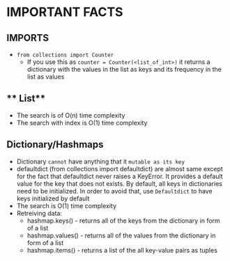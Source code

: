 # IMPORTANT FACTS

## **IMPORTS**

- `from collections import Counter`
   - If you use this as `counter = Counter(<list_of_int>)` it returns a dictionary with the values in the list as keys and its frequency in the list as values

## ** List**
- The search is of O(n) time complexity
- The search with index is O(1) time complexity

## **Dictionary/Hashmaps**
- Dictionary `cannot` have anything that it `mutable as its key`
- defaultdict (from collections import defaultdict) are almost same except for the fact that defaultdict never raises a KeyError. It provides a default value for the key that does not exists. By default, all keys in dictionaries need to be initialized. In order to avoid that, use `Defaultdict` to have keys initialized by default
- The search is O(1) time complexity
- Retreiving data:
   - hashmap.keys() - returns all of the keys from the dictionary in form of a list
   - hashmap.values() - returns all of the values from the dictionary in form of a list
   - hashmap.items() - returns a list of the all key-value pairs as tuples



